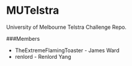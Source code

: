 MUTelstra
=========

University of Melbourne Telstra Challenge Repo.

<p>
###Members
<ul>
<li>TheExtremeFlamingToaster - James Ward </li>
<li>renlord - Renlord Yang </li> 
</ul>
